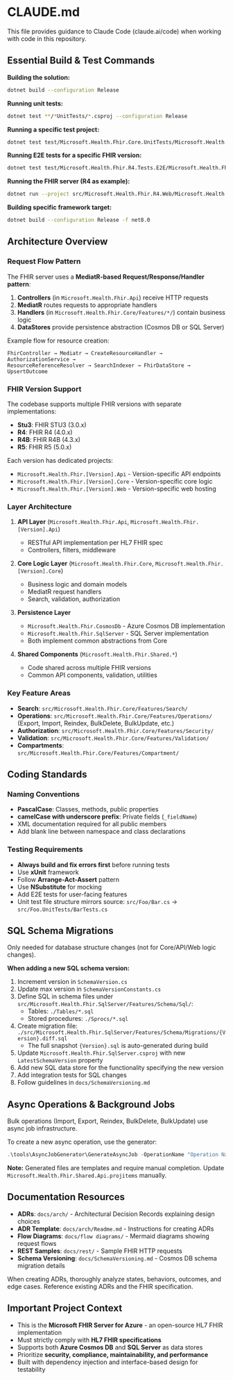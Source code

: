 # CLAUDE.md

This file provides guidance to Claude Code (claude.ai/code) when working with code in this repository.

## Essential Build & Test Commands

**Building the solution:**
```bash
dotnet build --configuration Release
```

**Running unit tests:**
```bash
dotnet test **/*UnitTests/*.csproj --configuration Release
```

**Running a specific test project:**
```bash
dotnet test test/Microsoft.Health.Fhir.Core.UnitTests/Microsoft.Health.Fhir.Core.UnitTests.csproj
```

**Running E2E tests for a specific FHIR version:**
```bash
dotnet test test/Microsoft.Health.Fhir.R4.Tests.E2E/Microsoft.Health.Fhir.R4.Tests.E2E.csproj
```

**Running the FHIR server (R4 as example):**
```bash
dotnet run --project src/Microsoft.Health.Fhir.R4.Web/Microsoft.Health.Fhir.R4.Web.csproj
```

**Building specific framework target:**
```bash
dotnet build --configuration Release -f net8.0
```

## Architecture Overview

### Request Flow Pattern
The FHIR server uses a **MediatR-based Request/Response/Handler pattern**:

1. **Controllers** (in `Microsoft.Health.Fhir.Api`) receive HTTP requests
2. **MediatR** routes requests to appropriate handlers
3. **Handlers** (in `Microsoft.Health.Fhir.Core/Features/*/`) contain business logic
4. **DataStores** provide persistence abstraction (Cosmos DB or SQL Server)

Example flow for resource creation:
```
FhirController → Mediatr → CreateResourceHandler → AuthorizationService →
ResourceReferenceResolver → SearchIndexer → FhirDataStore → UpsertOutcome
```

### FHIR Version Support
The codebase supports multiple FHIR versions with separate implementations:
- **Stu3**: FHIR STU3 (3.0.x)
- **R4**: FHIR R4 (4.0.x)
- **R4B**: FHIR R4B (4.3.x)
- **R5**: FHIR R5 (5.0.x)

Each version has dedicated projects:
- `Microsoft.Health.Fhir.[Version].Api` - Version-specific API endpoints
- `Microsoft.Health.Fhir.[Version].Core` - Version-specific core logic
- `Microsoft.Health.Fhir.[Version].Web` - Version-specific web hosting

### Layer Architecture

1. **API Layer** (`Microsoft.Health.Fhir.Api`, `Microsoft.Health.Fhir.[Version].Api`)
   - RESTful API implementation per HL7 FHIR spec
   - Controllers, filters, middleware

2. **Core Logic Layer** (`Microsoft.Health.Fhir.Core`, `Microsoft.Health.Fhir.[Version].Core`)
   - Business logic and domain models
   - MediatR request handlers
   - Search, validation, authorization

3. **Persistence Layer**
   - `Microsoft.Health.Fhir.CosmosDb` - Azure Cosmos DB implementation
   - `Microsoft.Health.Fhir.SqlServer` - SQL Server implementation
   - Both implement common abstractions from Core

4. **Shared Components** (`Microsoft.Health.Fhir.Shared.*`)
   - Code shared across multiple FHIR versions
   - Common API components, validation, utilities

### Key Feature Areas

- **Search**: `src/Microsoft.Health.Fhir.Core/Features/Search/`
- **Operations**: `src/Microsoft.Health.Fhir.Core/Features/Operations/` (Export, Import, Reindex, BulkDelete, BulkUpdate, etc.)
- **Authorization**: `src/Microsoft.Health.Fhir.Core/Features/Security/`
- **Validation**: `src/Microsoft.Health.Fhir.Core/Features/Validation/`
- **Compartments**: `src/Microsoft.Health.Fhir.Core/Features/Compartment/`

## Coding Standards

### Naming Conventions
- **PascalCase**: Classes, methods, public properties
- **camelCase with underscore prefix**: Private fields (`_fieldName`)
- XML documentation required for all public members
- Add blank line between namespace and class declarations

### Testing Requirements
- **Always build and fix errors first** before running tests
- Use **xUnit** framework
- Follow **Arrange-Act-Assert** pattern
- Use **NSubstitute** for mocking
- Add E2E tests for user-facing features
- Unit test file structure mirrors source: `src/Foo/Bar.cs` → `src/Foo.UnitTests/BarTests.cs`

## SQL Schema Migrations

Only needed for database structure changes (not for Core/API/Web logic changes).

**When adding a new SQL schema version:**

1. Increment version in `SchemaVersion.cs`
2. Update max version in `SchemaVersionConstants.cs`
3. Define SQL in schema files under `src/Microsoft.Health.Fhir.SqlServer/Features/Schema/Sql/`:
   - Tables: `./Tables/*.sql`
   - Stored procedures: `./Sprocs/*.sql`
4. Create migration file: `./src/Microsoft.Health.Fhir.SqlServer/Features/Schema/Migrations/{Version}.diff.sql`
   - The full snapshot `{Version}.sql` is auto-generated during build
5. Update `Microsoft.Health.Fhir.SqlServer.csproj` with new `LatestSchemaVersion` property
6. Add new SQL data store for the functionality specifying the new version
7. Add integration tests for SQL changes
8. Follow guidelines in `docs/SchemaVersioning.md`

## Async Operations & Background Jobs

Bulk operations (Import, Export, Reindex, BulkDelete, BulkUpdate) use async job infrastructure.

To create a new async operation, use the generator:
```powershell
.\tools\AsyncJobGenerator\GenerateAsyncJob -OperationName "Operation Name" -System -ResourceType
```

**Note:** Generated files are templates and require manual completion. Update `Microsoft.Health.Fhir.Shared.Api.projitems` manually.

## Documentation Resources

- **ADRs**: `docs/arch/` - Architectural Decision Records explaining design choices
- **ADR Template**: `docs/arch/Readme.md` - Instructions for creating ADRs
- **Flow Diagrams**: `docs/flow diagrams/` - Mermaid diagrams showing request flows
- **REST Samples**: `docs/rest/` - Sample FHIR HTTP requests
- **Schema Versioning**: `docs/SchemaVersioning.md` - Cosmos DB schema migration details

When creating ADRs, thoroughly analyze states, behaviors, outcomes, and edge cases. Reference existing ADRs and the FHIR specification.

## Important Project Context

- This is the **Microsoft FHIR Server for Azure** - an open-source HL7 FHIR implementation
- Must strictly comply with **HL7 FHIR specifications**
- Supports both **Azure Cosmos DB** and **SQL Server** as data stores
- Prioritize **security, compliance, maintainability, and performance**
- Built with dependency injection and interface-based design for testability